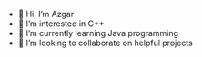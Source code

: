 - 👋 Hi, I’m Azgar
- 👀 I’m interested in C++
- 🌱 I’m currently learning Java programming
- 💞️ I’m looking to collaborate on helpful projects
